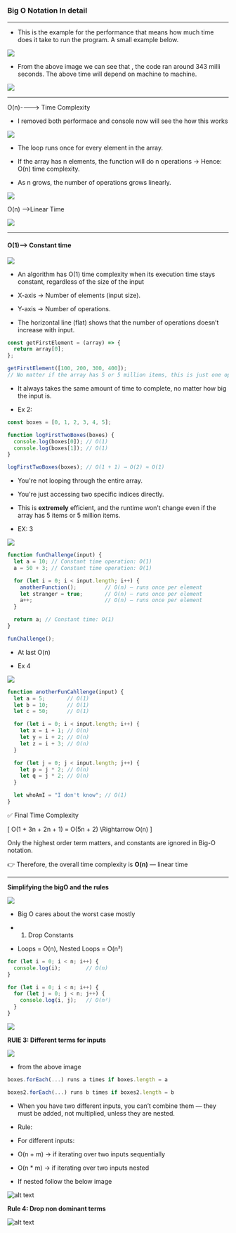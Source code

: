 ### Big O Notation In detail
----

- This is the example for the performance that means how much time does it take to run the program. A small example below.


<img src="./images_used_bigO/image.png">

- From the above image we can see that , the code ran around 343 milli seconds. The above time will depend on machine to machine.

<img src="./images_used_bigO/image-1.png">

----

O(n)----> Time Complexity

- I removed both performace and console now will see the how this works

<img src="./images_used_bigO/image-2.png">

- The loop runs once for every element in the array.

- If the array has n elements, the function will do n operations → Hence: O(n) time complexity.

- As n grows, the number of operations grows linearly.

<img src="./images_used_bigO/image-3.png">

O(n) -->Linear Time

<img src="./images_used_bigO/image-4.png">

----

#### O(1)--> Constant time

<img src="./images_used_bigO/image-5.png">

- An algorithm has O(1) time complexity when its execution time stays constant, regardless of the size of the input
- X-axis → Number of elements (input size).

- Y-axis → Number of operations.

- The horizontal line (flat) shows that the number of operations doesn’t increase with input.

```js
const getFirstElement = (array) => {
  return array[0];
};

getFirstElement([100, 200, 300, 400]);
// No matter if the array has 5 or 5 million items, this is just one operation.
```

-  It always takes the same amount of time to complete, no matter how big the input is.

- Ex 2:

```js
const boxes = [0, 1, 2, 3, 4, 5];

function logFirstTwoBoxes(boxes) {
  console.log(boxes[0]); // O(1)
  console.log(boxes[1]); // O(1)
}

logFirstTwoBoxes(boxes); // O(1 + 1) → O(2) ≈ O(1)
```

- You're not looping through the entire array.

- You're just accessing two specific indices directly.

- This is **extremely** efficient, and the runtime won’t change even if the array has 5 items or 5 million items.

- EX: 3

<img src="./images_used_bigO/image-6.png">

```js
function funChallenge(input) {
  let a = 10; // Constant time operation: O(1)
  a = 50 + 3; // Constant time operation: O(1)

  for (let i = 0; i < input.length; i++) {
    anotherFunction();         // O(n) — runs once per element
    let stranger = true;       // O(n) — runs once per element
    a++;                       // O(n) — runs once per element
  }

  return a; // Constant time: O(1)
}

funChallenge();
```

- At last O(n)


- Ex 4

<img src="./images_used_bigO/image-7.png">

```js
function anotherFunCahllenge(input) {
  let a = 5;       // O(1)
  let b = 10;      // O(1)
  let c = 50;      // O(1)

  for (let i = 0; i < input.length; i++) {
    let x = i + 1; // O(n)
    let y = i + 2; // O(n)
    let z = i + 3; // O(n)
  }

  for (let j = 0; j < input.length; j++) {
    let p = j * 2; // O(n)
    let q = j * 2; // O(n)
  }

  let whoAmI = "I don't know"; // O(1)
}
```

✅ Final Time Complexity

\[
O(1 + 3n + 2n + 1) = O(5n + 2) \Rightarrow O(n)
\]

Only the highest order term matters, and constants are ignored in Big-O notation.

👉 Therefore, the overall time complexity is **O(n)** — linear time

----

**Simplifying the bigO and the rules**

<img src="./images_used_bigO/image8.png">

- Big O cares about the worst case mostly

- 1. Drop Constants
- Loops = O(n), Nested Loops = O(n²)
```js
for (let i = 0; i < n; i++) {
  console.log(i);        // O(n)
}

for (let i = 0; i < n; i++) {
  for (let j = 0; j < n; j++) {
    console.log(i, j);   // O(n²)
  }
}
```
<img src="./images_used_bigO/img9.png">

**RUlE 3: Different terms for inputs**

<img src="./images_used_bigO/image10.png">

- from the above image

```js
boxes.forEach(...) runs a times if boxes.length = a

boxes2.forEach(...) runs b times if boxes2.length = b
```

- When you have two different inputs, you can’t combine them — they must be added, not multiplied, unless they are nested.

- Rule:
- For different inputs:
- O(n + m) → if iterating over two inputs sequentially
- O(n * m) → if iterating over two inputs nested
- If nested follow the below image

![alt text](image.png)

**Rule 4: Drop non dominant terms**

![alt text](image-1.png)